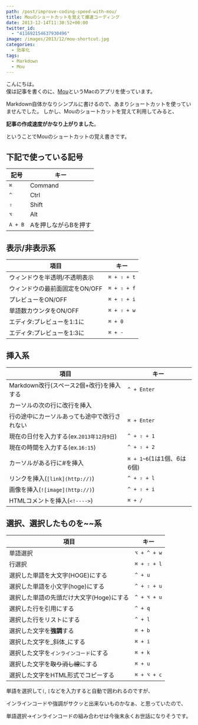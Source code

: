 ```yaml
---
path: /post/improve-coding-speed-with-mou/
title: Mouのショートカットを覚えて爆速コーディング
date: 2013-12-14T11:30:52+00:00
twitter_id:
  - "411692154637930496"
image: /images/2013/12/mou-shortcut.jpg
categories:
  - 効率化
tags:
  - Markdown
  - Mou
---
```

こんにちは。  
僕は記事を書くのに、[Mou](http://mouapp.com/)というMacのアプリを使っています。

Markdown自体かなりシンプルに書けるので、あまりショートカットを使っていませんでした。 しかし、Mouのショートカットを覚えて利用してみると、
  
**記事の作成速度がかなり上がりました**。

ということでMouのショートカットの覚え書きです。

<!--more-->

下記で使っている記号
----------------------------------------

| 記号      | キー          |
| ------- | ----------- |
| `⌘`     | Command     |
| `^`     | Ctrl        |
| `⇧`     | Shift       |
| `⌥`     | Alt         |
| `A + B` | Aを押しながらBを押す |

表示/非表示系
----------------------------------------

| 項目                 | キー          |
| ------------------ | ----------- |
| ウィンドウを半透明/不透明表示    | `⌘ + ⇧ + t` |
| ウィンドウの最前面固定をON/OFF | `⌘ + ⇧ + f` |
| プレビューをON/OFF       | `⌘ + ⇧ + i` |
| 単語数カウンタをON/OFF     | `⌘ + ⇧ + w` |
| エディタ:プレビューを1:1に    | `⌘ + 0`     |
| エディタ:プレビューを1:3に    | `⌘ + -`     |

挿入系
----------------------------------------

| 項目                                      | キー                   |
| --------------------------------------- | -------------------- |
| Markdown改行(スペース2個+改行)を挿入する              | `^ + Enter`          |
| カーソルの次の行に改行を挿入  
行の途中にカーソルあっても途中で改行されない | `⌘ + Enter`          |
| 現在の日付を入力する(ex.`2013年12月9日`)             | `^ + ⇧ + 1`          |
| 現在の時間を入力する(ex.`16:15`)                  | `^ + ⇧ + 2`          |
| カーソルがある行に#を挿入                           | `⌘ + 1~6`(1は1個、6は6個) |
| リンクを挿入(`[link](http://)`)               | `^ + ⇧ + l`          |
| 画像を挿入(`![image](http://)`)              | `^ + ⇧ + i`          |
| HTMLコメントを挿入(`<!---->`)            | `⌘ + /`              |

選択、選択したものを~~系
----------------------------------------

| 項目                      | キー          |
| ----------------------- | ----------- |
| 単語選択                    | `⌥ + ^ + w` |
| 行選択                     | `⌘ + ⇧ + l` |
| 選択した単語を大文字(HOGE)にする     | `^ + u`     |
| 選択した単語を小文字(hoge)にする     | `^ + ⇧ + u` |
| 選択した単語の先頭だけ大文字(Hoge)にする | `^ + ⌥ + u` |
| 選択した行を引用にする             | `^ + q`     |
| 選択した行をリストにする            | `^ + l`     |
| 選択した文字を**強調**する         | `⌘ + b`     |
| 選択した文字を_斜体_にする          | `⌘ + i`     |
| 選択した文字を`インラインコード`にする    | `⌘ + k`     |
| 選択した文字を~~取り消し線~~にする     | `⌘ + u`     |
| 選択した文字をHTML形式でコピーする     | `⌘ + ⌥ + c` |

単語を選択して`(`, `[`などを入力すると自動で囲われるのですが、
  
インラインコードや強調がサクッと出来ないものかなぁ、と思っていたので、

単語選択->インラインコードの組み合わせは今後末永くお世話になりそうです。

<div style="font-size:0px;height:0px;line-height:0px;margin:0;padding:0;clear:both">
</div>